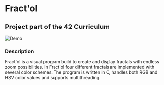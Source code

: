 # Fract'ol
## Project part of the 42 Curriculum

![Demo](https://github.com/mminkjan/fractol/blob/master/fractol.gif)

### Description
Fract'ol is a visual program build to create and display fractals with endless zoom possibilities. In Fract'ol four different fractals are implemented with several color schemes. The program is written in C, handles both RGB and HSV color values and supports multithreading.




